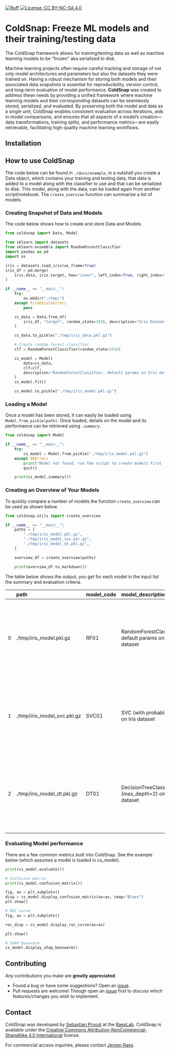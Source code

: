 [![Ruff](https://img.shields.io/endpoint?url=https://raw.githubusercontent.com/astral-sh/ruff/main/assets/badge/v2.json)](https://github.com/astral-sh/ruff)  [![License: CC BY-NC-SA 4.0](https://img.shields.io/badge/License-CC%20BY--NC--SA%204.0-lightgrey.svg)](https://creativecommons.org/licenses/by-nc-sa/4.0/)

# ColdSnap: Freeze ML models and their training/testing data

The ColdSnap framework allows for training/testing data as well as machine learning models to be "frozen" aka serialized
to disk.

Machine learning projects often require careful tracking and storage of not only model architectures and parameters but 
also the datasets they were trained on. Having a robust mechanism for storing both models and their associated data 
snapshots is essential for reproducibility, version control, and long-term evaluation of model performance. **ColdSnap** 
was created to address these needs by providing a unified framework where machine learning models and their 
corresponding datasets can be seamlessly stored, serialized, and evaluated. By preserving both the model and 
data as a single unit, ColdSnap enables consistent evaluation across iterations, aids in model comparisons, 
and ensures that all aspects of a model’s creation—data transformations, training splits, and performance 
metrics—are easily retrievable, facilitating high-quality machine learning workflows.

## Installation

[//]: # (```python)

[//]: # (pip install coldsnap)

[//]: # (```)

## How to use ColdSnap

The code below can be found in `./docs/example`, in a nutshell you create a Data object, which contains your training and testing data, that data is added to a model along with the classifier to use and that can be serialized to disk. This model, along with the data, can be loaded again from another script/notebook. The `create_overview` function can summarize a list of models.

### Creating Snapshot of Data and Models

The code below shows how to create and store Data and Models.

```python
from coldsnap import Data, Model

from sklearn import datasets
from sklearn.ensemble import RandomForestClassifier
import pandas as pd
import os

iris = datasets.load_iris(as_frame=True)
iris_df = pd.merge(
    iris.data, iris.target, how="inner", left_index=True, right_index=True
)

if __name__ == "__main__":
    try:
        os.mkdir("./tmp/")
    except FileExistsError:
        pass

    cs_data = Data.from_df(
        iris_df, "target", random_state=1910, description="Iris Dataset"
    )

    cs_data.to_pickle("./tmp/iris_data.pkl.gz")

    # Create random forest classifier
    clf = RandomForestClassifier(random_state=1910)

    cs_model = Model(
        data=cs_data,
        clf=clf,
        description="RandomForestClassifier, default params on Iris dataset",
    )
    cs_model.fit()

    cs_model.to_pickle("./tmp/iris_model.pkl.gz")
```

### Loading a Model

Once a model has been stored, it can easily be loaded using `Model.from_pickle(path)`. Once loaded,
details on the model and its performance can be retrieved using `.summary`. 

````python
from coldsnap import Model

if __name__ == "__main__":
    try:
        cs_model = Model.from_pickle("./tmp/iris_model.pkl.gz")
    except OSError:
        print("Model not found, run the script to create models first !")
        quit()

    print(cs_model.summary())
````

### Creating an Overview of Your Models

To quickly compare a number of models the function `create_overview` can be used as shown below.

```python
from coldsnap.utils import create_overview

if __name__ == "__main__":
    paths = [
        "./tmp/iris_model.pkl.gz",
        "./tmp/iris_model_svc.pkl.gz",
        "./tmp/iris_model_dt.pkl.gz",
    ]

    overview_df = create_overview(paths)

    print(overview_df.to_markdown())
```

The table below shows the output, you get for each model in the input list the summary and evaluation criteria.

|    | path                        | model_code   | model_description                                      | model_hash                                                       | data_code   | data_description   | data_hash                                                        |   num_features | features                                                                 |   num_classes | classes   |   accuracy |   precision |   recall |       f1 |   roc_auc |
|---:|:----------------------------|:-------------|:-------------------------------------------------------|:-----------------------------------------------------------------|:------------|:-------------------|:-----------------------------------------------------------------|---------------:|:-------------------------------------------------------------------------|--------------:|:----------|-----------:|------------:|---------:|---------:|----------:|
|  0 | ./tmp/iris_model.pkl.gz     | RF01         | RandomForestClassifier, default params on Iris dataset | b3f8665bce0ee979b51c9729019ae76d7ed3b83522024b9fb3375e1b96a3dc11 | IrD         | Iris Dataset       | 975cdbb5f836a810ad019751a998b18683437093f372f4545fd00be5335d5e4b |              4 | sepal length (cm), sepal width (cm), petal length (cm), petal width (cm) |             3 | 0, 1, 2   |   0.973684 |    0.975564 | 0.973684 | 0.973545 |  0.997973 |
|  1 | ./tmp/iris_model_svc.pkl.gz | SVC01        | SVC (with probabilities) on Iris dataset               | 280f5c4ca76b77144bbe7e9768bfc663b45fdafe61be3bbdc793458597f75e07 | IrD         | Iris Dataset       | 975cdbb5f836a810ad019751a998b18683437093f372f4545fd00be5335d5e4b |              4 | sepal length (cm), sepal width (cm), petal length (cm), petal width (cm) |             3 | 0, 1, 2   |   0.973684 |    0.975564 | 0.973684 | 0.973545 |  0.997973 |
|  2 | ./tmp/iris_model_dt.pkl.gz  | DT01         | DecisionTreeClassifier (max_depth=2) on Iris dataset   | 3814de3d290288de03f1b2388897c964b967c7f8ffa44303c61c41575da5d856 | IrD         | Iris Dataset       | 975cdbb5f836a810ad019751a998b18683437093f372f4545fd00be5335d5e4b |              4 | sepal length (cm), sepal width (cm), petal length (cm), petal width (cm) |             3 | 0, 1, 2   |   0.947368 |    0.947368 | 0.947368 | 0.947368 |  0.975673 |


### Evaluating Model performance

There are a few common metrics built into ColdSnap. See the example below (which assumes a model is loaded in cs_model).

```python
print(cs_model.evaluate())

# Confusion matrix
print(cs_model.confusion_matrix())

fig, ax = plt.subplots()
disp = cs_model.display_confusion_matrix(ax=ax, cmap="Blues")
plt.show()

# ROC curve
fig, ax = plt.subplots()

roc_disp = cs_model.display_roc_curve(ax=ax)

plt.show()

# SHAP beeswarm
cs_model.display_shap_beeswarm()
```

## Contributing

Any contributions you make are **greatly appreciated**.

  * Found a bug or have some suggestions? Open an [issue](https://github.com/raeslab/coldsnap/issues).
  * Pull requests are welcome! Though open an [issue](https://github.com/raeslab/coldsnap/issues) first to discuss which features/changes you wish to implement.

## Contact

ColdSnap was developed by [Sebastian Proost](https://sebastian.proost.science/) at the 
[RaesLab](https://raeslab.sites.vib.be/en). ColdSnap is available under the 
[Creative Commons Attribution-NonCommercial-ShareAlike 4.0 International](https://creativecommons.org/licenses/by-nc-sa/4.0/) 
license. 

For commercial access inquiries, please contact [Jeroen Raes](mailto:jeroen.raes@kuleuven.vib.be).
